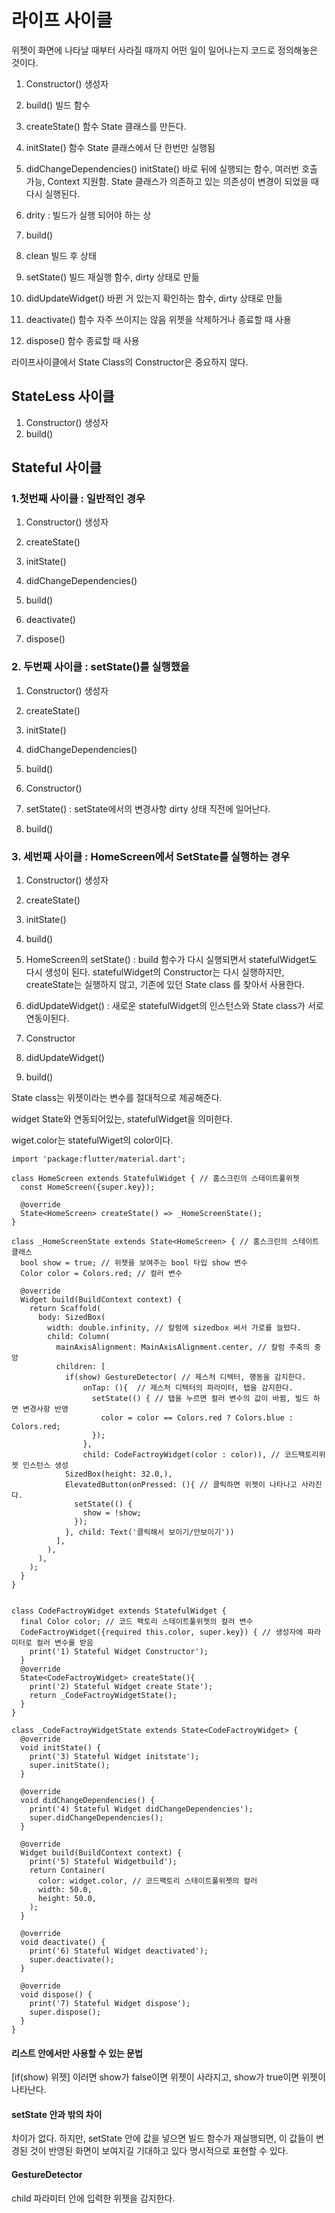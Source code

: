 # 라이프 사이클

위젯이 화면에 나타날 때부터 사라질 때까지 어떤 일이 일어나는지 코드로 정의해놓은 것이다.

1. Constructor() 생성자

2. build() 빌드 함수

3. createState() 함수 State 클래스를 만든다.

4. initState() 함수 State 클래스에서 단 한번만 실행됨

5. didChangeDependencies() initState() 바로 뒤에 실행되는 함수, 여러번 호출 가능, Context 지원함. State 클래스가 의존하고 있는 의존성이 변경이 되었을 때 다시 실행된다.

6.  drity : 빌드가 실행 되어야 하는 상

7.  build()

8.  clean 빌드 후 상태

9.  setState() 빌드 재실행 함수, dirty 상태로 만듦

10.  didUpdateWidget() 바뀐 거 있는지 확인하는 함수, dirty 상태로 만듦

11.  deactivate() 함수 자주 쓰이지는 않음 위젯을 삭제하거나 종료할 때 사용

12.  dispose() 함수 종료할 때 사용

라이프사이클에서 State Class의 Constructor은 중요하지 않다.

## StateLess 사이클

1. Constructor() 생성자
2. build()

## Stateful 사이클

### 1.첫번째 사이클 : 일반적인 경우

1. Constructor() 생성자

2. createState()

3. initState()

4. didChangeDependencies()

5. build()

6. deactivate()

7. dispose()

### 2. 두번째 사이클 : setState()를 실행했을 

1. Constructor() 생성자

2. createState()

3. initState()

4. didChangeDependencies()

5. build()

6. Constructor()

7. setState() : setState에서의 변경사항 dirty 상태 직전에 일어난다.

8. build()

### 3. 세번째 사이클 : HomeScreen에서 SetState를 실행하는 경우

1. Constructor() 생성자

2. createState()

3. initState()

4. build()

5. HomeScreen의 setState() : build 함수가 다시 실행되면서 statefulWidget도 다시 생성이 된다. statefulWidget의 Constructor는 다시 실행하지만, createState는 실행하지 않고, 기존에 있던 State class 를 찾아서 사용한다. 

6. didUpdateWidget() : 새로운 statefulWidget의 인스턴스와 State class가 서로 연동이된다.

7. Constructor

8. didUpdateWidget()

9. build()

State class는 위젯이라는 변수를 절대적으로 제공해준다.

widget State와 연동되어있는, statefulWidget을 의미한다. 

wiget.color는 statefulWiget의 color이다.

```
import 'package:flutter/material.dart';

class HomeScreen extends StatefulWidget { // 홈스크린의 스테이트풀위젯
  const HomeScreen({super.key});

  @override
  State<HomeScreen> createState() => _HomeScreenState();
}

class _HomeScreenState extends State<HomeScreen> { // 홈스크린의 스테이트 클래스
  bool show = true; // 위젯을 보여주는 bool 타입 show 변수
  Color color = Colors.red; // 컬러 변수

  @override
  Widget build(BuildContext context) {
    return Scaffold(
      body: SizedBox(
        width: double.infinity, // 칼럼에 sizedbox 써서 가로를 늘렸다.
        child: Column(
          mainAxisAlignment: MainAxisAlignment.center, // 칼럼 주축의 중앙
          children: [
            if(show) GestureDetector( // 제스처 디텍터, 행동을 감지한다.
                onTap: (){  // 제스처 디텍터의 파라미터, 탭을 감지한다.
                  setState(() { // 탭을 누르면 컬러 변수의 값이 바뀜, 빌드 하면 변경사항 반영
                    color = color == Colors.red ? Colors.blue : Colors.red;
                  });
                },
                child: CodeFactroyWidget(color : color)), // 코드팩토리위젯 인스턴스 생성
            SizedBox(height: 32.0,),
            ElevatedButton(onPressed: (){ // 클릭하면 위젯이 나타나고 사라진다.
              setState(() {
                show = !show;
              });
            }, child: Text('클릭해서 보이기/안보이기'))
          ],
        ),
      ),
    );
  }
}


class CodeFactroyWidget extends StatefulWidget {
  final Color color; // 코드 팩토리 스테이트풀위젯의 컬러 변수
  CodeFactroyWidget({required this.color, super.key}) { // 생성자에 파라미터로 컬러 변수를 받음
    print('1) Stateful Widget Constructor');
  }
  @override
  State<CodeFactroyWidget> createState(){
    print('2) Stateful Widget create State');
    return _CodeFactroyWidgetState();
  }
}

class _CodeFactroyWidgetState extends State<CodeFactroyWidget> {
  @override
  void initState() {
    print('3) Stateful Widget initstate');
    super.initState();
  }

  @override
  void didChangeDependencies() {
    print('4) Stateful Widget didChangeDependencies');
    super.didChangeDependencies();
  }

  @override
  Widget build(BuildContext context) {
    print('5) Stateful Widgetbuild');
    return Container(
      color: widget.color, // 코드팩토리 스테이트풀위젯의 컬러
      width: 50.0,
      height: 50.0,
    );
  }

  @override
  void deactivate() {
    print('6) Stateful Widget deactivated');
    super.deactivate();
  }

  @override
  void dispose() {
    print('7) Stateful Widget dispose');
    super.dispose();
  }
}
```

#### 리스트 안에서만 사용할 수 있는 문법

[if(show) 위젯] 이러면 show가 false이면 위젯이 사라지고, show가 true이면 위젯이 나타난다.

#### setState 안과 밖의 차이

차이가 없다. 하지만, setState 안에 값을 넣으면 빌드 함수가 재실행되면, 이 값들이 변경된 것이 반영된 화면이 보여지길 기대하고 있다 명시적으로 표현할 수 있다.

#### GestureDetector

child 파라미터 안에 입력한 위젯을 감지한다.


